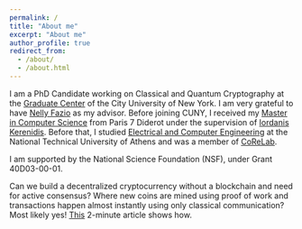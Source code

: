 ```yaml
---
permalink: /
title: "About me"
excerpt: "About me"
author_profile: true
redirect_from: 
  - /about/
  - /about.html
---
```


I am a PhD Candidate working on Classical and Quantum Cryptography at the [Graduate Center](https://www.gc.cuny.edu) of the City University of New York. I am very grateful to have [Nelly Fazio](http://www-cs.ccny.cuny.edu/~fazio/)  as my advisor. Before joining CUNY, I received my [Master in Computer Science](https://wikimpri.dptinfo.ens-cachan.fr/doku.php) from Paris 7 Diderot under the supervision of [Iordanis Kerenidis](https://www.irif.fr/~jkeren/jkeren/Iordanis_Kerenidis.html). Before that, I studied [Electrical and Computer Engineering](https://www.ece.ntua.gr/en) at the National Technical University of Athens and was a member of [CoReLab](http://corelab.ntua.gr/).

I am supported by the National Science Foundation (NSF), under Grant 40D03-00-01.

Can we build a decentralized cryptocurrency without a blockchain and need for active consensus? Where new coins are mined using proof of work and transactions happen almost instantly using only classical communication? Most likely yes! [This](https://medium.com/@mgeorgiou.ece/a-secure-and-decentralized-cryptocurrency-without-a-blockchain-182ccb9170a6) 2-minute article shows how.
